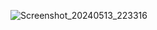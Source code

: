 ![Screenshot_20240513_223316](https://github.com/Ibrahim20431/Alarm_App/assets/76252110/c435bcbf-f533-4423-963a-31f73a712022)
